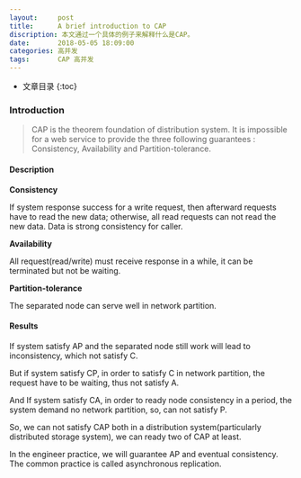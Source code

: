 ```yaml
---
layout:     post
title:      A brief introduction to CAP 
discription: 本文通过一个具体的例子来解释什么是CAP。
date:       2018-05-05 18:09:00
categories: 高并发
tags:       CAP 高并发
---
```


* 文章目录
{:toc}

### Introduction

> CAP is the theorem foundation of distribution system. It is impossible for a web service to provide the three following guarantees : Consistency, Availability and Partition-tolerance.




#### Description

**Consistency**

If system response success for a write request, then afterward requests have to read the new data; otherwise, all read requests can not read the new data. Data is strong consistency for caller.


**Availability**

All request(read/write) must receive response in a while, it can be terminated but not be waiting.


**Partition-tolerance**

The separated node can serve well in network partition.

 
#### Results
If system satisfy AP and the separated node still work will lead to inconsistency, which not satisfy C. 

But if system satisfy CP,  in order to satisfy C in network partition, the request have to be waiting, thus not satisfy A.

And If system satisfy CA, in order to ready node consistency in a period, the system demand no network partition, so, can not satisfy P.

 

So, we can not satisfy CAP both in a distribution system(particularly distributed storage system), we can ready two of CAP at least.

In the engineer practice, we will guarantee  AP and eventual consistency. The common practice is called asynchronous replication.